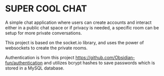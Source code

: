 # SUPER COOL CHAT

A simple chat application where users can create accounts and interact either in a public chat space or if privacy is needed, a specific room can be setup for more private conversations.

This project is based on the socket.io library, and uses the power of websockets to create the private rooms.

Authentication is from this project https://github.com/Obsidian-fun/authentication and utilizes bcrypt hashes to save passwords which is stored in a MySQL database.




